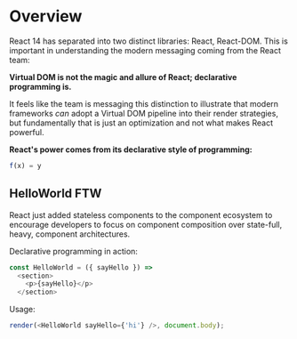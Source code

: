 # Overview

React 14 has separated into two distinct libraries: React, React-DOM. This is important in understanding the modern messaging coming from the React team:

__Virtual DOM is not the magic and allure of React; declarative programming is.__

It feels like the team is messaging this distinction to illustrate that modern frameworks _can_ adopt a Virtual DOM pipeline into their render strategies, but fundamentally that is just an optimization and not what makes React powerful.

__React's power comes from its declarative style of programming:__

```js
f(x) = y
```

## HelloWorld FTW

React just added stateless components to the component ecosystem to encourage developers to focus on component composition over state-full, heavy, component architectures.

Declarative programming in action:

```js
const HelloWorld = ({ sayHello }) =>
  <section>
    <p>{sayHello}</p>
  </section>
```

Usage:

```js
render(<HelloWorld sayHello={'hi'} />, document.body);
```
